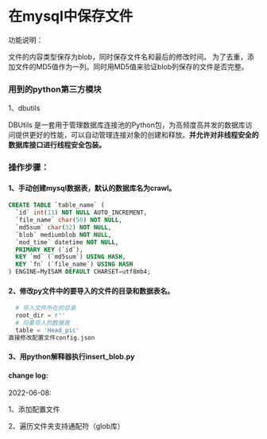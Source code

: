 # 在mysql中保存文件
功能说明：

文件的内容类型保存为blob，同时保存文件名和最后的修改时间。
为了去重，添加文件的MD5值作为一列。同时用MD5值来验证blob列保存的文件是否完整。

### 用到的python第三方模块

1、dbutils

DBUtils 是一套用于管理数据库连接池的Python包，为高频度高并发的数据库访问提供更好的性能，可以自动管理连接对象的创建和释放。**并允许对非线程安全的数据库接口进行线程安全包装。**

### 操作步骤：

#### 1、手动创建mysql数据表，默认的数据库名为crawl。

```sql
CREATE TABLE `table_name` (
  `id` int(11) NOT NULL AUTO_INCREMENT,
  `file_name` char(50) NOT NULL,
  `md5sum` char(32) NOT NULL,
  `blob` mediumblob NOT NULL,
  `mod_time` datetime NOT NULL,
  PRIMARY KEY (`id`),
  KEY `md` (`md5sum`) USING HASH,
  KEY `fn` (`file_name`) USING HASH
) ENGINE=MyISAM DEFAULT CHARSET=utf8mb4;
```
#### 2、修改py文件中的要导入的文件的目录和数据表名。

```python
  # 导入文件所在的目录
  root_dir = r''
  # 将要导入的数据表
  table = 'Head_pic'
直接修改配置文件config.json
```



#### 3、用python解释器执行insert_blob.py



#### change log:

2022-06-08:

1、添加配置文件

2、遍历文件夹支持通配符（glob库）